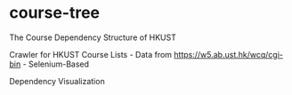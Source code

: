 # course-tree
The Course Dependency Structure of HKUST

Crawler for HKUST Course Lists - Data from https://w5.ab.ust.hk/wcq/cgi-bin - Selenium-Based

Dependency Visualization
